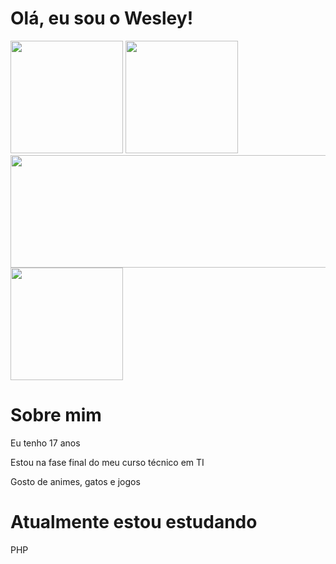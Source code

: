# Olá, eu sou o Wesley!
<div>
  <a  href="https://github.com/wescostaa"></a>
  <img height="180em" src="https://github-readme-stats.vercel.app/api?username=wescostaa&show_icons=true&theme=dracula&include_all_commits=true&count_private=true">
  <img height="180em" src="http://clubedosgeeks.com.br/wp-content/uploads/2016/01/dormrm.gif">
  <img height="180em" width="608em" src="https://github-readme-stats.vercel.app/api/top-langs/?username=wescostaa&layout=compacts&langs_count=16&theme=dracula">
  <img height="180em" src="https://pa1.narvii.com/7785/72624fa3658c2a6695228e8551975e2786a16e0er1-457-480_hq.gif">
</div>

# Sobre mim
  <p> Eu tenho 17 anos </p>
  <p> Estou na fase final do meu curso técnico em TI </p>
  <p> Gosto de animes, gatos e jogos </p>
  
# Atualmente estou estudando
  <p> PHP </p>
